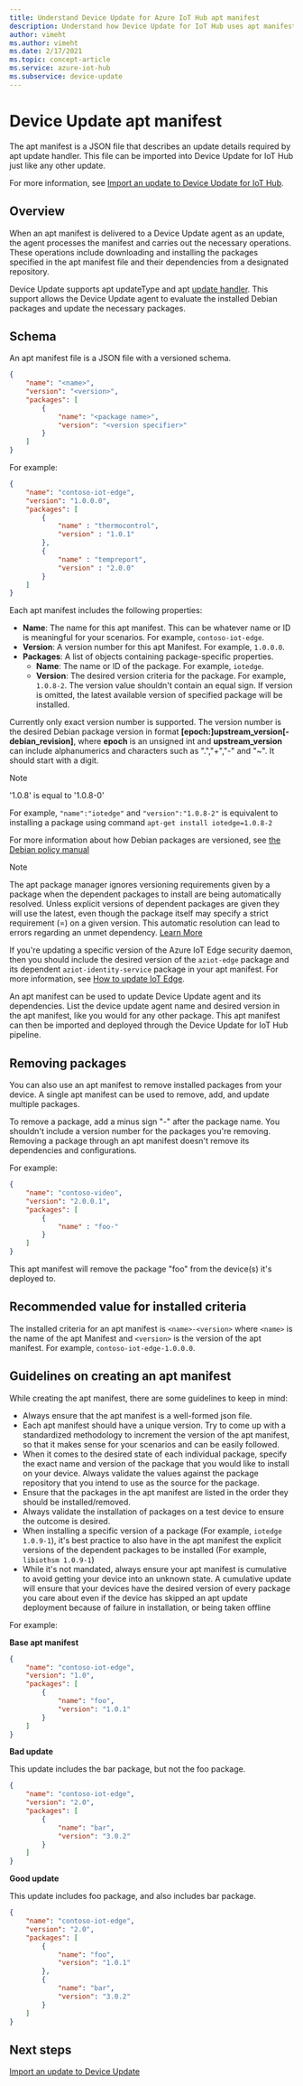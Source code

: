 ```yaml
---
title: Understand Device Update for Azure IoT Hub apt manifest
description: Understand how Device Update for IoT Hub uses apt manifest for a package-based update.
author: vimeht
ms.author: vimeht
ms.date: 2/17/2021
ms.topic: concept-article
ms.service: azure-iot-hub
ms.subservice: device-update
---
```



# Device Update apt manifest

The apt manifest is a JSON file that describes an update details required by apt update handler. This file can be imported into Device Update for IoT Hub just like any other update.

For more information, see [Import an update to Device Update for IoT Hub](import-update.md).

## Overview

When an apt manifest is delivered to a Device Update agent as an update, the agent processes the manifest and carries out the necessary operations. These operations include downloading and installing the packages specified in the apt manifest file and their dependencies from a designated repository.

Device Update supports apt updateType and apt [update handler](device-update-agent-overview.md#update-handlers). This support allows the Device Update agent to evaluate the installed Debian packages and update the necessary packages.

## Schema

An apt manifest file is a JSON file with a versioned schema.

```json
{
    "name": "<name>",
    "version": "<version>",
    "packages": [
        {
            "name": "<package name>",
            "version": "<version specifier>"
        }
    ]
}
```

For example:

```json
{
    "name": "contoso-iot-edge",
    "version": "1.0.0.0",
    "packages": [
        {
            "name" : "thermocontrol",
            "version" : "1.0.1"
        },
        {
            "name" : "tempreport",
            "version" : "2.0.0"
        }
    ]
}
```

Each apt manifest includes the following properties:

* **Name**: The name for this apt manifest. This can be whatever name or ID is meaningful for your scenarios. For example, `contoso-iot-edge`.
* **Version**: A version number for this apt Manifest. For example, `1.0.0.0`.
* **Packages**: A list of objects containing package-specific properties.
  * **Name**: The name or ID of the package. For example, `iotedge`.
  * **Version**: The desired version criteria for the package. For example, `1.0.8-2`. The version value shouldn't contain an equal sign. If version is omitted, the latest available version of specified package will be installed.

Currently only exact version number is supported. The version number is the desired Debian package version in format **[epoch:]upstream_version[-debian_revision]**, where **epoch** is an unsigned int and **upstream_version** can include alphanumerics and characters such as ".","+","-" and "~". It should start with a digit.

> [!NOTE]
> '1.0.8' is equal to '1.0.8-0'

For example, `"name":"iotedge"` and `"version":"1.0.8-2"` is equivalent to installing a package using command `apt-get install iotedge=1.0.8-2`

For more information about how Debian packages are versioned, see [the Debian policy manual](https://www.debian.org/doc/debian-policy/ch-controlfields.html#s-f-version)

> [!NOTE]
> The apt package manager ignores versioning requirements given by a package when the dependent packages to install are being automatically resolved. Unless explicit versions of dependent packages are given they will use the latest, even though the package itself may specify a strict requirement (=) on a given version. This automatic resolution can lead to errors regarding an unmet dependency. [Learn More](https://unix.stackexchange.com/questions/350192/apt-get-not-properly-resolving-a-dependency-on-a-fixed-version-in-a-debian-ubunt)

If you're updating a specific version of the Azure IoT Edge security daemon, then you should include the desired version of the `aziot-edge` package and its dependent `aziot-identity-service` package in your apt manifest.
For more information, see [How to update IoT Edge](../iot-edge/how-to-update-iot-edge.md#update-the-security-subsystem).

An apt manifest can be used to update Device Update agent and its dependencies. List the device update agent name and desired version in the apt manifest, like you would for any other package. This apt manifest can then be imported and deployed through the Device Update for IoT Hub pipeline.

## Removing packages

You can also use an apt manifest to remove installed packages from your device. A single apt manifest can be used to remove, add, and update multiple packages.

To remove a package, add a minus sign "-" after the package name. You shouldn't include a version number for the packages you're removing. Removing a package through an apt manifest doesn't remove its dependencies and configurations.

For example:

```json
{
    "name": "contoso-video",
    "version": "2.0.0.1",
    "packages": [
        {
            "name" : "foo-"
        }
    ]
}
```

This apt manifest will remove the package "foo" from the device(s) it's deployed to.

## Recommended value for installed criteria

The installed criteria for an apt manifest is `<name>-<version>` where `<name>` is the name of the apt Manifest and `<version>` is the version of the apt manifest. For example, `contoso-iot-edge-1.0.0.0`.

## Guidelines on creating an apt manifest

While creating the apt manifest, there are some guidelines to keep in mind:

* Always ensure that the apt manifest is a well-formed json file.
* Each apt manifest should have a unique version. Try to come up with a standardized methodology to increment the version of the apt manifest, so that it makes sense for your scenarios and can be easily followed.
* When it comes to the desired state of each individual package, specify the exact name and version of the package that you would like to install on your device. Always validate the values against the package repository that you intend to use as the source for the package.
* Ensure that the packages in the apt manifest are listed in the order they should be installed/removed.
* Always validate the installation of packages on a test device to ensure the outcome is desired.
* When installing a specific version of a package (For example, `iotedge 1.0.9-1`), it's best practice to also have in the apt manifest the explicit versions of the dependent packages to be installed (For example, `libiothsm 1.0.9-1`)
* While it's not mandated, always ensure your apt manifest is cumulative to avoid getting your device into an unknown state. A cumulative update will ensure that your devices have the desired version of every package you care about even if the device has skipped an apt update deployment because of failure in installation, or being taken offline

For example:

**Base apt manifest**

```JSON
{
    "name": "contoso-iot-edge",
    "version": "1.0",
    "packages": [
        {
            "name": "foo",
            "version": "1.0.1"
        }
    ]
}
```

**Bad update**

This update includes the bar package, but not the foo package.

```JSON
{
    "name": "contoso-iot-edge",
    "version": "2.0",
    "packages": [
        {
            "name": "bar",
            "version": "3.0.2"
        }
    ]
}
```

**Good update**

This update includes foo package, and also includes bar package.

```JSON
{
    "name": "contoso-iot-edge",
    "version": "2.0",
    "packages": [
        {
            "name": "foo",
            "version": "1.0.1"
        },
        {
            "name": "bar",
            "version": "3.0.2"
        }
    ]
}
```

## Next steps

[Import an update to Device Update](import-update.md)
